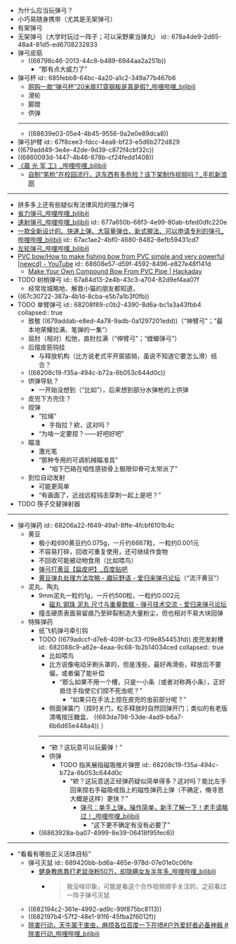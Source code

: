- 为什么应当玩弹弓？
- 小巧易随身携带（尤其是无架弹弓）
- 有架弹弓
- 无架弹弓（大学时玩过一阵子；可以采野果当弹丸）
  id:: 678a4de9-2d65-48a4-81d5-ed6708232833
- 弹弓皮筋
	- ((68798c46-2013-44c8-b489-6944aa2a251b))
		- “那有点大威力了”
- 弹弓杯
  id:: 685febb8-64bc-4a20-a1c2-349a77b467b6
	- [网购一款“弹弓杯”20米能打穿钢板是真是假?_哔哩哔哩_bilibili](https://www.bilibili.com/video/BV1RK4y1R7jm/)
	- 滑轮
	- 脚蹬
	- 供弹
	- ---
	- ((68639e03-05e4-4b45-9556-9a2e0e89dca8))
- 弹弓护臂
  id:: 67f8cee3-fdcc-4ea8-bf23-e5d6b272d829
- ((679add49-3e4e-42de-9d39-c872f4cbf32c))
- ((6860093d-1447-4b46-878b-cf24fedd1408))
- [《晨 光 军 工》_哔哩哔哩_bilibili](https://www.bilibili.com/video/BV1uR4y1c7Rd/)
	- [自制“笔枪”在校园流行，这东西有多危险？该下架制作视频吗？_手机新浪网](https://news.sina.cn/2025-05-23/detail-inexpmah8899995.d.html)
- ---
- 拼多多上还有些疑似有法律风险的强力弹弓
- [省力弹弓_哔哩哔哩_bilibili](https://www.bilibili.com/video/BV1nx4y1b7NR)
- [速射弹弓_哔哩哔哩_bilibili](https://www.bilibili.com/video/BV1DG4y1w7aM)
  id:: 677a650b-68f3-4e99-80ab-bfed0dfc220e
- [一款全新设计的、快速上弹、大容量弹仓、新式握法、可以申请专利的弹弓_哔哩哔哩_bilibili](https://www.bilibili.com/video/BV17F4m1P7Eu)
  id:: 67ac1ae2-4bf0-4680-8482-8efb59431cd7
- [左轮弹弓_哔哩哔哩_bilibili](https://www.bilibili.com/video/BV14y4y197F9)
- [PVC bow/How to make fishing bow from PVC simple and very powerful [newcd] - YouTube](https://www.youtube.com/watch?v=kcmnG-qjauA)
  id:: 68608e57-d59f-4592-8496-e827e48f141d
	- [Make Your Own Compound Bow From PVC Pipe | Hackaday](https://hackaday.com/2017/08/23/make-your-own-compound-bow-from-pvc-pipe/)
- TODO 树梢弹弓
  id:: 67a84d13-2e4b-43c3-a704-82d9ef4aa07f
	- 经常攻城略地、解救小猫的朋友都知道，
- ((67c30722-387a-4b1d-8cba-e5b7a1b3f0fb))
- TODO 单臂弹弓
  id:: 68208f89-c0b2-4390-8d6a-bc1a3a43fbb4
  collapsed:: true
	- 致敬 ((679addab-e8ed-4a78-9adb-0a1297201edd))（“神臂弓”；“最本地荣耀拉满、笔弹的一集”）
	- 屈肘（相对）松弛，直肘拉满（“伸臂弓”；“螳螂弹弓”）
	- 后摆皮筋钩挂
		- 与释放机构（比方说老式平开窗插销，虽说不知道它要怎么滑）结合？
	- ((68208c19-f35a-494c-b72a-6b053c644d0c))
	- 供弹导轨？
		- 一开始没想到（“比如”），后来想到部分水弹枪的上供弹
	- 皮兜下方兜住？
	- 捏弹
		- “拉绳”
			- 手指拉？欸，这对吗？
		- “为啥一定要捏？——好吧好吧”
	- 瞄准
		- 激光笔
		- “那种专用的可调机械瞄准具”
			- “咱下巴硌在咱性感锁骨上极限仰脊可太带派了”
	- 到位自动发射
		- 可能更简单
		- “有画面了，近战远程钝击穿刺一起上是吧？”
- TODO 筷子交替弹射器
- ---
- 弹弓弹药
  id:: 68206a22-f649-49a1-8ffe-4fcbf6101b4c
	- 黄豆
		- 极小粒690黄豆约0.075g，一斤约6667粒，一粒约0.001元
		- 不容易打碎，回收可重复使用，还可继续作食物
		- 不回收可能被动物食用（比如喂鸟）
		- [弹弓打黄豆【扁皮吧】_百度贴吧](https://tieba.baidu.com/p/8339714958)
		- [黄豆弹丸处理方法攻略 - 趣玩野语 - 爱归来弹弓论坛](https://www.aiguilai.com/thread-15277-1-1.html)（“流汗黄豆”）
	- 泥丸、陶丸
		- 9mm泥丸一粒约1g，一斤约500粒，一粒约0.002元
			- [磁丸 钢珠 泥丸 尺寸与重量数据 - 弹弓技术交流 - 爱归来弹弓论坛](https://www.aiguilai.com/thread-12118-1-1.html)
		- 撞击硬质表面易留痕乃至碎裂制造大量粉尘，但也相对不易大块回弹
	- 特殊弹药
		- 纸飞机弹弓牵引钩
		- TODO ((679adccf-d7e8-409f-bc33-f09e854453fd)) 皮兜发射槽
		  id:: 682088c9-a62e-4eaa-9c68-1b2b14034ced
		  collapsed:: true
			- 比如喂鸟
			- 比方说像电动牙刷头罩的，但是浅些，最好再滑些，释放后不要偏，或者偏了能补偿
				- “那么如果不用一个槽，只是一小条（或者对称两小条），正好抵住手指使它们捏不死虫呢？”
					- “如果只在手法上捏在皮兜的虫前部分呢？”
			- 侧面弹簧门（捏时关门，松手释放时自然回弹开门；类似的有老版清嘴按压糖盒、 ((683da798-53de-4ad9-b6a7-6b6d65e448a4)) ）
			- ---
			- “欸？这玩意可以玩霰弹！”
			- 供弹
				- TODO 指夹展指磁吸推片弹匣
				  id:: 68208c19-f35a-494c-b72a-6b053c644d0c
					- “欸？这玩意送正经弹药疑似简单得多？这对吗？能比左手回来捏右手磁吸戒指上的磁性弹药上弹（不确定，俺寻思大概是这样）更快？”
						- [弹弓：单手上弹，操作简单，新手了解一下！老手请略过！_哔哩哔哩_bilibili](https://www.bilibili.com/video/av544414532/)
							- “这下更不确定有没有必要了”
		- ((6863928a-ba07-4999-8e39-06418f95fec6))
- ---
- “看看有哪些正义活体目标”
	- 弹弓灭鼠
	  id:: 689420bb-bd6a-465e-978d-07e01e0c06fe
		- [健身教练靠打老鼠涨粉50万，却隐瞒女友半年多_哔哩哔哩_bilibili](https://www.bilibili.com/video/BV1Qb411Q7Ua/)
			- >我没啥印象，可能是看这个合作视频顺手关注的，之前看过一阵子弹弓灭鼠
	- ((682194c2-361e-4992-ad9c-99f875bc8113))
	- ((682197b4-57f2-48e1-91f6-45fba2f6012f))
	- [除害行动，天牛属于害虫，麻烦各位百度一下在喷#户外爱好者必备神器 #除害行动_哔哩哔哩_bilibili](https://www.bilibili.com/video/BV1SM4m117M4)